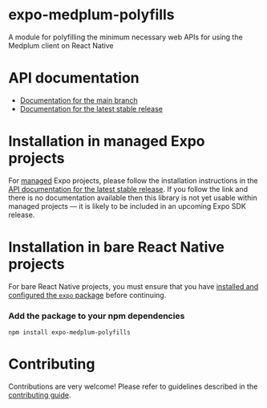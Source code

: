 # expo-medplum-polyfills

A module for polyfilling the minimum necessary web APIs for using the Medplum client on React Native

# API documentation

- [Documentation for the main branch](https://github.com/expo/expo/blob/main/docs/pages/versions/unversioned/sdk/medplum-polyfills.md)
- [Documentation for the latest stable release](https://docs.expo.dev/versions/latest/sdk/medplum-polyfills/)

# Installation in managed Expo projects

For [managed](https://docs.expo.dev/archive/managed-vs-bare/) Expo projects, please follow the installation instructions in the [API documentation for the latest stable release](#api-documentation). If you follow the link and there is no documentation available then this library is not yet usable within managed projects &mdash; it is likely to be included in an upcoming Expo SDK release.

# Installation in bare React Native projects

For bare React Native projects, you must ensure that you have [installed and configured the `expo` package](https://docs.expo.dev/bare/installing-expo-modules/) before continuing.

### Add the package to your npm dependencies

```
npm install expo-medplum-polyfills
```

# Contributing

Contributions are very welcome! Please refer to guidelines described in the [contributing guide]( https://github.com/expo/expo#contributing).
